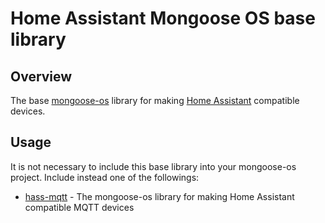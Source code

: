 # Home Assistant Mongoose OS base library
## Overview
The base [mongoose-os](https://mongoose-os.com) library for making [Home Assistant](https://www.home-assistant.io) compatible devices.
## Usage
It is not necessary to include this base library into your mongoose-os project. Include instead one of the followings:
 - [hass-mqtt](https://github.com/zendiy-mgos/hass-mqtt) - The mongoose-os library for making Home Assistant compatible MQTT devices
